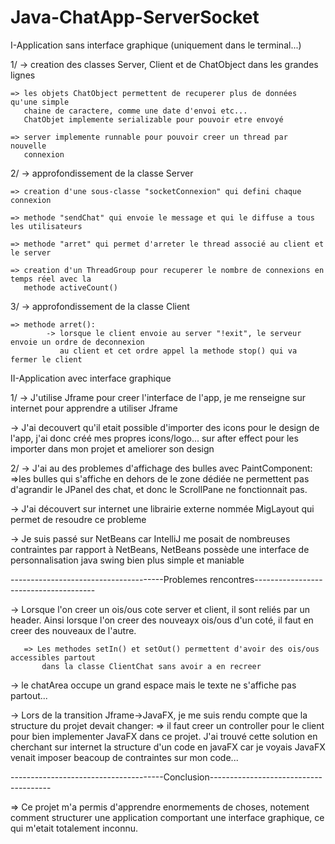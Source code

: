 # Java-ChatApp-ServerSocket



I-Application sans interface graphique (uniquement dans le terminal...)

1/
-> creation des classes Server, Client et de ChatObject dans les grandes lignes
   
    => les objets ChatObject permettent de recuperer plus de données qu'une simple
       chaine de caractere, comme une date d'envoi etc...
       ChatObjet implemente serializable pour pouvoir etre envoyé

    => server implemente runnable pour pouvoir creer un thread par nouvelle
       connexion


2/
-> approfondissement de la classe Server

    => creation d'une sous-classe "socketConnexion" qui defini chaque connexion

    => methode "sendChat" qui envoie le message et qui le diffuse a tous les utilisateurs

    => methode "arret" qui permet d'arreter le thread associé au client et le server

    => creation d'un ThreadGroup pour recuperer le nombre de connexions en temps réel avec la
       methode activeCount()

3/
-> approfondissement de la classe Client
	
	=> methode arret():
            -> lorsque le client envoie au server "!exit", le serveur envoie un ordre de deconnexion
               au client et cet ordre appel la methode stop() qui va fermer le client


II-Application avec interface graphique

1/
-> J'utilise Jframe pour creer l'interface de l'app, je me renseigne sur internet pour apprendre a utiliser
   Jframe

-> J'ai decouvert qu'il etait possible d'importer des icons pour le design de l'app, j'ai donc créé mes propres
   icons/logo... sur after effect pour les importer dans mon projet et ameliorer son design


2/
-> J'ai au des problemes d'affichage des bulles avec PaintComponent:
	=>les bulles qui s'affiche en dehors de le zone dédiée ne permettent pas d'agrandir le JPanel
	  des chat, et donc le ScrollPane ne fonctionnait pas.

-> J'ai découvert sur internet une librairie externe nommée MigLayout qui permet de resoudre ce probleme

-> Je suis passé sur NetBeans car IntelliJ me posait de nombreuses contraintes par rapport à NetBeans,
	NetBeans possède une interface de personnalisation java swing bien plus simple et maniable


--------------------------------------Problemes rencontres--------------------------------------

-> Lorsque l'on creer un ois/ous cote server et client, il sont reliés par un header. Ainsi lorsque
   l'on creer des nouveayx ois/ous d'un coté, il faut en creer des nouveaux de l'autre.
       
       => Les methodes setIn() et setOut() permettent d'avoir des ois/ous accessibles partout
           dans la classe ClientChat sans avoir a en recreer

-> le chatArea occupe un grand espace mais le texte ne s'affiche pas partout...

-> Lors de la transition Jframe->JavaFX, je me suis rendu compte que la structure du projet devait changer:
	=> il faut creer un controller pour le client pour bien implementer JavaFX dans ce projet.
	   J'ai trouvé cette solution en cherchant sur internet la structure d'un code en javaFX
	   car je voyais JavaFX venait imposer beacoup de contraintes sur mon code...

--------------------------------------Conclusion--------------------------------------

=> Ce projet m'a permis d'apprendre enormements de choses, notement comment structurer une application comportant une interface graphique, 
   ce qui m'etait totalement inconnu.
   
